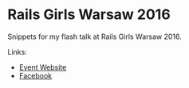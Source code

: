 # Rails Girls Warsaw 2016

Snippets for my flash talk at Rails Girls Warsaw 2016.

Links: 

* [Event Website](http://railsgirls.com/warsaw)
* [Facebook](https://www.facebook.com/RailsGirlsWarsaw/)